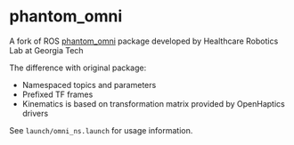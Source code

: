 phantom_omni
============

A fork of ROS [phantom_omni](http://www.ros.org/wiki/phantom_omni) package developed by Healthcare Robotics Lab at Georgia Tech

The difference with original package:
 - Namespaced topics and parameters
 - Prefixed TF frames
 - Kinematics is based on transformation matrix provided by OpenHaptics drivers

See `launch/omni_ns.launch` for usage information.
